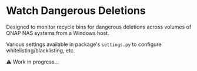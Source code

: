 # Watch Dangerous Deletions

Designed to monitor recycle bins for dangerous deletions across volumes of QNAP NAS systems from a Windows host.

Various settings available in package's `settings.py` to configure whitelisting/blacklisting, etc.

:warning: Work in progress...